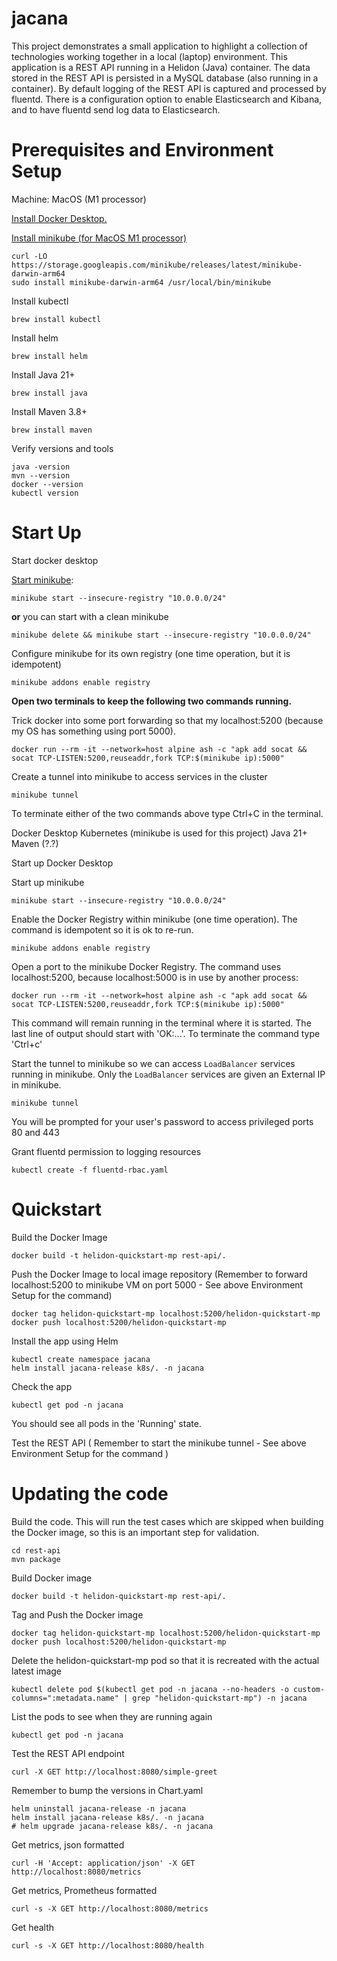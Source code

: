 # jacana

This project demonstrates a small application to highlight a collection of technologies working together in a local (laptop) environment. This application is a REST API running in a Helidon (Java) container. The data stored in the REST API is persisted in a MySQL database (also running in a container). By default logging of the REST API is captured and processed by fluentd. There is a configuration option to enable Elasticsearch and Kibana, and to have fluentd send log data to Elasticsearch.

# Prerequisites and Environment Setup

Machine: MacOS (M1 processor)

[Install Docker Desktop.](https://docs.docker.com/desktop/install/mac-install/)

[Install minikube (for MacOS M1 processor)](https://minikube.sigs.k8s.io/docs/start/?arch=%2Fmacos%2Fx86-64%2Fstable%2Fbinary+download)
```
curl -LO https://storage.googleapis.com/minikube/releases/latest/minikube-darwin-arm64
sudo install minikube-darwin-arm64 /usr/local/bin/minikube
```

Install kubectl
```
brew install kubectl
```
Install helm
```
brew install helm
```
Install Java 21+
```
brew install java
```
Install Maven 3.8+
```
brew install maven
```
Verify versions and tools
```
java -version
mvn --version
docker --version
kubectl version
```

# Start Up

Start docker desktop

[Start minikube](https://minikube.sigs.k8s.io/docs/handbook/registry/ ):
```
minikube start --insecure-registry "10.0.0.0/24"
```
**or** you can start with a clean minikube
```
minikube delete && minikube start --insecure-registry "10.0.0.0/24"
```
Configure minikube for its own registry (one time operation, but it is idempotent)
```
minikube addons enable registry
```

**Open two terminals to keep the following two commands running.**

Trick docker into some port forwarding so that my localhost:5200 (because my OS has something using port 5000).
```
docker run --rm -it --network=host alpine ash -c "apk add socat && socat TCP-LISTEN:5200,reuseaddr,fork TCP:$(minikube ip):5000"
```
Create a tunnel into minikube to access services in the cluster
```
minikube tunnel
```
To terminate either of the two commands above type Ctrl+C in the terminal.





Docker Desktop 
Kubernetes (minikube is used for this project)
Java 21+
Maven (?.?)

Start up Docker Desktop

Start up minikube
```
minikube start --insecure-registry "10.0.0.0/24"
```

Enable the Docker Registry within minikube (one time operation). The command is idempotent so it is ok to re-run.
```
minikube addons enable registry
```

Open a port to the minikube Docker Registry. The command uses localhost:5200, because localhost:5000 is in use by another process:
```
docker run --rm -it --network=host alpine ash -c "apk add socat && socat TCP-LISTEN:5200,reuseaddr,fork TCP:$(minikube ip):5000"
```
This command will remain running in the terminal where it is started. The last line of output should start with 'OK:...'. To terminate the command type 'Ctrl+c'

Start the tunnel to minikube so we can access `LoadBalancer` services running in minikube. Only the `LoadBalancer` services are given an External IP in minikube.
```
minikube tunnel
```
You will be prompted for your user's password to access privileged ports 80 and 443

Grant fluentd permission to logging resources
```
kubectl create -f fluentd-rbac.yaml
```

# Quickstart

Build the Docker Image
```
docker build -t helidon-quickstart-mp rest-api/.
```

Push the Docker Image to local image repository
(Remember to forward localhost:5200 to minikube VM on port 5000 - See above Environment Setup for the command)
```
docker tag helidon-quickstart-mp localhost:5200/helidon-quickstart-mp
docker push localhost:5200/helidon-quickstart-mp
```

Install the app using Helm
```
kubectl create namespace jacana
helm install jacana-release k8s/. -n jacana
```

Check the app
```
kubectl get pod -n jacana 
```
You should see all pods in the 'Running' state.

Test the REST API
( Remember to start the minikube tunnel - See above Environment Setup for the command )

# Updating the code

Build the code. This will run the test cases which are skipped when building the Docker image, so this is an important step for validation.
```
cd rest-api
mvn package
```

Build Docker image
```
docker build -t helidon-quickstart-mp rest-api/.
```

Tag and Push the Docker image
```
docker tag helidon-quickstart-mp localhost:5200/helidon-quickstart-mp
docker push localhost:5200/helidon-quickstart-mp
```

Delete the helidon-quickstart-mp pod so that it is recreated with the actual latest image
```
kubectl delete pod $(kubectl get pod -n jacana --no-headers -o custom-columns=":metadata.name" | grep "helidon-quickstart-mp") -n jacana
```
List the pods to see when they are running again
```
kubectl get pod -n jacana
```

Test the REST API endpoint
```
curl -X GET http://localhost:8080/simple-greet
```



Remember to bump the versions in Chart.yaml
```
helm uninstall jacana-release -n jacana
helm install jacana-release k8s/. -n jacana
# helm upgrade jacana-release k8s/. -n jacana
```

Get metrics, json formatted
```
curl -H 'Accept: application/json' -X GET http://localhost:8080/metrics
```

Get metrics, Prometheus formatted
```
curl -s -X GET http://localhost:8080/metrics
```

Get health
```
curl -s -X GET http://localhost:8080/health
```

